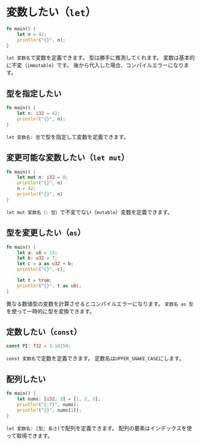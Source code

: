 # 変数したい（``let``）

```rust
fn main() {
    let n = 42;
    println!("{}", n);
}
```

``let 変数名``で変数を定義できます。
型は勝手に推測してくれます。
変数は基本的に不変（``immutable``）です。
後から代入した場合、コンパイルエラーになります。

## 型を指定したい

```rust
fn main() {
    let n: i32 = 42;
    println!("{}", n);
}
```

``let 変数名: 型``で型を指定して変数を定義できます。

## 変更可能な変数したい（``let mut``）

```rust
fn main() {
    let mut n: i32 = 0;
    println!("{}", n)
    n = 42;
    println!("{}", n)
}
```

``let mut 変数名（: 型）``で不変でない（``mutable``）変数を定義できます。

## 型を変更したい（``as``）

```rust
fn main() {
    let a: u8 = 13;
    let b: u32 = 7;
    let c = a as u32 + b;
    println!("{}", c);

    let t = true;
    println!("{}", t as u8);
}
```

異なる数値型の変数を計算させるとコンパイルエラーになります。
``変数名 as 型``を使って一時的に型を変換できます。

## 定数したい（``const``）

```rust
const PI: f32 = 3.14159;
```

``const 変数名``で定数を定義できます。
定数名は``UPPER_SNAKE_CASE``にします。

## 配列したい

```rust
fn main() {
    let nums: [i32; 3] = [1, 2, 3];
    println!("{:?}", nums);
    println!("{}", nums[1]);
}
```

``let 変数名: [型; 長さ]``で配列を定義できます。
配列の要素はインデックスを使って取得できます。
